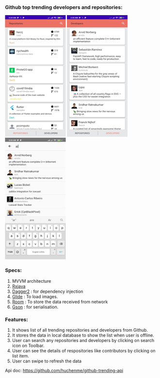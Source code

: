 ### Github top trending developers and repositories:

<img src="GithubTrendingDevsRepo/images/developer_screen.jpeg" width="200" height="400" />                      <img src="GithubTrendingDevsRepo/images/repository_screen.jpeg" width="200" height="400" />        <img src="GithubTrendingDevsRepo/images/search_screen.jpeg" width="200" height="400" />


### Specs:
1. MVVM architecture
2. [Rxjava](https://github.com/ReactiveX/RxJava) 
3. [Dagger2](https://dagger.dev/) : for dependency injection
4. [Glide](https://github.com/bumptech/glide) : To load images.
5. [Room](https://developer.android.com/topic/libraries/architecture/room?gclid=CjwKCAjwg6b0BRBMEiwANd1_SKza47k0w0wYSNXqT6RJMaZQKMDhVin3Y4HaCq9PF5Hjn_bz846qMhoC0GoQAvD_BwE&gclsrc=aw.ds) : To store the data received from network
6. [Gson](https://github.com/google/gson) : for serialisation.

### Features:
1. It shows list of all trending repositories and developers from Github.
2. It stores the data in local database to show the list when user is offline.
3. User can search any repositories and developers by clicking on search icon on Toolbar.
4. User can see the details of respositories like contributors by clicking on list item.
5. User can swipe to refresh the data

Api doc: https://github.com/huchenme/github-trending-api
